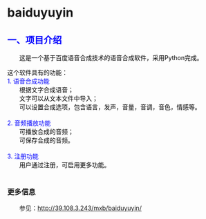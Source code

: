 # baiduyuyin

<h2 style="color:blue;"><strong>一、项目介绍</strong></h2><p>　　<font color=black>这是一个基于百度语音合成技术的语音合成软件，采用Python完成。<br></font></p>
<p><font color=black>这个软件具有的功能：<br></font><font color=blue>1. 语音合成功能<br></font>　　<font color=black>根据文字合成语音；<br></font>　　<font color=black>文字可以从文本文件中导入；<br></font>　　<font color=black>可以设置合成选项，包含语言，发声，音量，音调，音色，情感等。<br><br></font><font color=blue>2. 音频播放功能<br></font>　　<font color=black>可播放合成的音频；<br></font>　　<font color=black>可保存合成的音频。<br><br></font><font color=blue>3. 注册功能<br></font>　　<font color=black>用户通过注册，可启用更多功能。<br><br></font>
<h3>更多信息</h3>
<p>　　参见：<a href="http://39.108.3.243/mxb/baiduyuyin/">http://39.108.3.243/mxb/baiduyuyin/</a></p>
